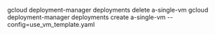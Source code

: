 gcloud deployment-manager deployments delete a-single-vm
gcloud deployment-manager deployments create a-single-vm --config=use_vm_template.yaml